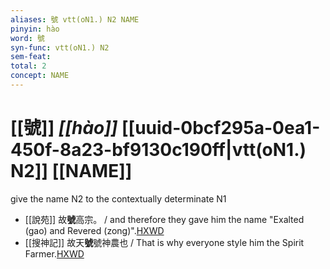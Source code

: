 ```yaml
---
aliases: 號 vtt(oN1.) N2 NAME
pinyin: hào
word: 號
syn-func: vtt(oN1.) N2
sem-feat: 
total: 2
concept: NAME 
---
```

# [[號]] *[[hào]]*  [[uuid-0bcf295a-0ea1-450f-8a23-bf9130c190ff|vtt(oN1.) N2]] [[NAME]]
give the name N2 to the contextually determinate N1
 - [[說苑]] 故**號**高宗。 / and therefore they gave him the name "Exalted (gao) and Revered (zong)".[HXWD](https://hxwd.org/textview.html?location=CH1a0907_CHANT_001-28a.5)
 - [[搜神記]] 故天**號**號神農也 / That is why everyone style him the Spirit Farmer.[HXWD](https://hxwd.org/textview.html?location=KR3l0099_tls_001-1a.5)